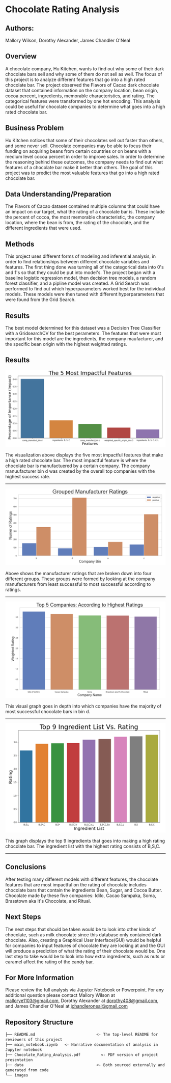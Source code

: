 # Chocolate Rating Analysis


## Authors:
Mallory Wilson, Dorothy Alexander, James Chandler O'Neal


## Overview
A chocolate company, Hu Kitchen, wants to find out why some of their dark chocolate bars sell and why some of them do not sell as well. The focus  of this project is to analyze different features that go into a high rated chocolate bar. The project observed the Flavors of Cacao dark chocolate dataset that contained information on the company location, bean origin, cocoa percent, ingredients, memorable characteristics, and rating. The categorical features were transformed by one hot encoding. This analysis could be useful for chocolate companies to determine what goes into a high rated chocolate bar.  


## Business Problem
Hu Kitchen notices that some of their chocolates sell out faster than others, and some never sell. Chocolate companies may be able to focus their funding on acquiring beans from certain countries or on beans with a medium level cocoa percent in order to improve sales. In order to determine the reasoning behind these outcomes, the company needs to find out what features of a chocolate bar make it better than others. The goal of this project was to predict the most valuable features that go into a high rated chocolate bar. 


## Data Understanding/Preparation
The Flavors of Cacao dataset contained multiple columns that could have an impact on our target, what the rating of a chocolate bar is. These include the percent of cocoa, the most memorable characteristic, the company location, where the bean is from, the rating of the chocolate, and the different ingredients that were used.   


## Methods
This project uses different forms of modeling and inferential analysis, in order to find relationships between different chocolate variables and features. The first thing done was turning all of the categorical data into 0's and 1's so that they could be put into model's. The project began with a baseline logistic regression model, then decision tree models, a random forest classifier, and a pipline model was created. A Grid Search was performed to find out which hyperparameters worked best for the individual models. These models were then tuned with different hyperparameters that were found from the Grid Search. 

## Results 
The best model determined for this dataset was a Decision Tree Classifier with a GridsearchCV for the best perameters. The features that were most important for this model are the ingredients, the company maufacturer, and the specific bean origin with the highest weighted ratings. 



## Results

![features bar plot](images/impactful_features.png)

The visualization above displays the five most impactful features that make a high rated chocolate bar. The most impactful feature is where the chocolate bar is manufactuered by a certain company. The company manuufacturer bin d was created by the overall top companies with the highest success rate.

---

![manufacture ratings](images/manufacture_ratings.png)
 
Above shows the manufacturer ratings that are broken down into four different groups. These groups were formed by looking at the company manufacturers from least successful to most successful according to ratings. 

---

![top companies](images/top_5_companies.png)

This visual graph goes in depth into which companies have the majority of most successful chocolate bars in bin d. 

---


![ingredients list](images/ingredients_list.png)

This graph displays the top 9 ingredients that goes into making a high rating chocolate bar. The ingredient list with the highest rating consists of B,S,C. 

---

## Conclusions
After testing many different models with different features, the chocolate features that are most impactful on the rating of chocolate includes chocolate bars that contain the ingredients Bean, Sugar, and Cocoa Butter. Chocolate made by these five companies: Idilo, Cacao Sampaka, Soma, Brasstown aka It's Chocolate, and Ritual. 


## Next Steps
The next steps that should be taken would be to look into other kinds of chocolate, such as milk chocolate since this database only contained dark chocolate. Also, creating a Graphical User Interface(GUI) would be helpful for companies to input features of chocolate they are looking at and the GUI will produce a prediction of what the rating of their chocolate would be. One last step to take would be to look into how extra ingredients, such as nuts or caramel affect the rating of the candy bar. 

## For More Information
Please review the full analysis via Jupyter Notebook or Powerpoint. For any additional question please contact Mallory Wilson at mallorye1103@gmail.com, Dorothy Alexander at dorothy408@gmail.com, and James Chandler O'Neal at jchandleroneal@gmail.com 


## Repository Structure
```
├── README.md                           <- The top-level README for reviewers of this project
├── main_notebook.ipynb   <- Narrative documentation of analysis in Jupyter notebook
├── Chocolate_Rating_Analysis.pdf         <- PDF version of project presentation
├── data                                <- Both sourced externally and generated from code
└── images   

